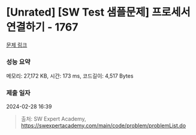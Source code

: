 # [Unrated] [SW Test 샘플문제] 프로세서 연결하기 - 1767 

[문제 링크](https://swexpertacademy.com/main/code/problem/problemDetail.do?contestProbId=AV4suNtaXFEDFAUf) 

### 성능 요약

메모리: 27,172 KB, 시간: 173 ms, 코드길이: 4,517 Bytes

### 제출 일자

2024-02-28 16:39



> 출처: SW Expert Academy, https://swexpertacademy.com/main/code/problem/problemList.do